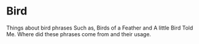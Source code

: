 # Bird
Things about bird phrases
Such as, Birds of a Feather and A little Bird Told Me. Where did these phrases come from and their usage. 
